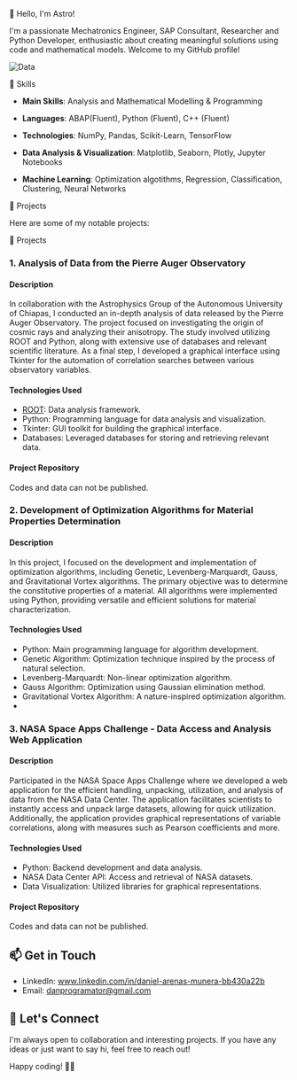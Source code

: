 
👋 Hello, I'm Astro!

I'm a passionate Mechatronics Engineer, SAP Consultant, Researcher and Python Developer, enthusiastic about creating meaningful solutions using code and mathematical models. Welcome to my GitHub profile!

![Data](https://media.giphy.com/media/LaVp0AyqR5bGsC5Cbm/giphy.gif)

🚀 Skills
- **Main Skills**: Analysis and Mathematical Modelling  & Programming

- **Languages**: ABAP(Fluent), Python (Fluent), C++ (Fluent)

- **Technologies**: NumPy, Pandas, Scikit-Learn, TensorFlow

- **Data Analysis & Visualization**: Matplotlib, Seaborn, Plotly, Jupyter Notebooks

- **Machine Learning**: Optimization algotithms, Regression, Classification, Clustering, Neural Networks
  

🔧 Projects

Here are some of my notable projects:

🔧 Projects

### 1. Analysis of Data from the Pierre Auger Observatory

#### Description
In collaboration with the Astrophysics Group of the Autonomous University of Chiapas, I conducted an in-depth analysis of data released by the Pierre Auger Observatory. The project focused on investigating the origin of cosmic rays and analyzing their anisotropy. The study involved utilizing ROOT and Python, along with extensive use of databases and relevant scientific literature. As a final step, I developed a graphical interface using Tkinter for the automation of correlation searches between various observatory variables.

#### Technologies Used
- [ROOT](https://root.cern/): Data analysis framework.
- Python: Programming language for data analysis and visualization.
- Tkinter: GUI toolkit for building the graphical interface.
- Databases: Leveraged databases for storing and retrieving relevant data.

#### Project Repository
Codes and data can not be published.

### 2. Development of Optimization Algorithms for Material Properties Determination

#### Description
In this project, I focused on the development and implementation of optimization algorithms, including Genetic, Levenberg-Marquardt, Gauss, and Gravitational Vortex algorithms. The primary objective was to determine the constitutive properties of a material. All algorithms were implemented using Python, providing versatile and efficient solutions for material characterization.

#### Technologies Used
- Python: Main programming language for algorithm development.
- Genetic Algorithm: Optimization technique inspired by the process of natural selection.
- Levenberg-Marquardt: Non-linear optimization algorithm.
- Gauss Algorithm: Optimization using Gaussian elimination method.
- Gravitational Vortex Algorithm: A nature-inspired optimization algorithm.
- 
### 3. NASA Space Apps Challenge - Data Access and Analysis Web Application

#### Description
Participated in the NASA Space Apps Challenge where we developed a web application for the efficient handling, unpacking, utilization, and analysis of data from the NASA Data Center. The application facilitates scientists to instantly access and unpack large datasets, allowing for quick utilization. Additionally, the application provides graphical representations of variable correlations, along with measures such as Pearson coefficients and more.

#### Technologies Used
- Python: Backend development and data analysis.
- NASA Data Center API: Access and retrieval of NASA datasets.
- Data Visualization: Utilized libraries for graphical representations.

#### Project Repository
Codes and data can not be published.

## 📫 Get in Touch

- LinkedIn: www.linkedin.com/in/daniel-arenas-munera-bb430a22b
- Email: danprogramator@gmail.com

## 🌟 Let's Connect

I'm always open to collaboration and interesting projects. If you have any ideas or just want to say hi, feel free to reach out!

Happy coding! 👨‍💻

<!---
AstroDanscience/AstroDanscience is a ✨ special ✨ repository because its `README.md` (this file) appears on your GitHub profile.
You can click the Preview link to take a look at your changes.
--->
